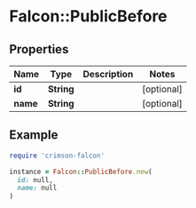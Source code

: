 # Falcon::PublicBefore

## Properties

| Name | Type | Description | Notes |
| ---- | ---- | ----------- | ----- |
| **id** | **String** |  | [optional] |
| **name** | **String** |  | [optional] |

## Example

```ruby
require 'crimson-falcon'

instance = Falcon::PublicBefore.new(
  id: null,
  name: null
)
```

